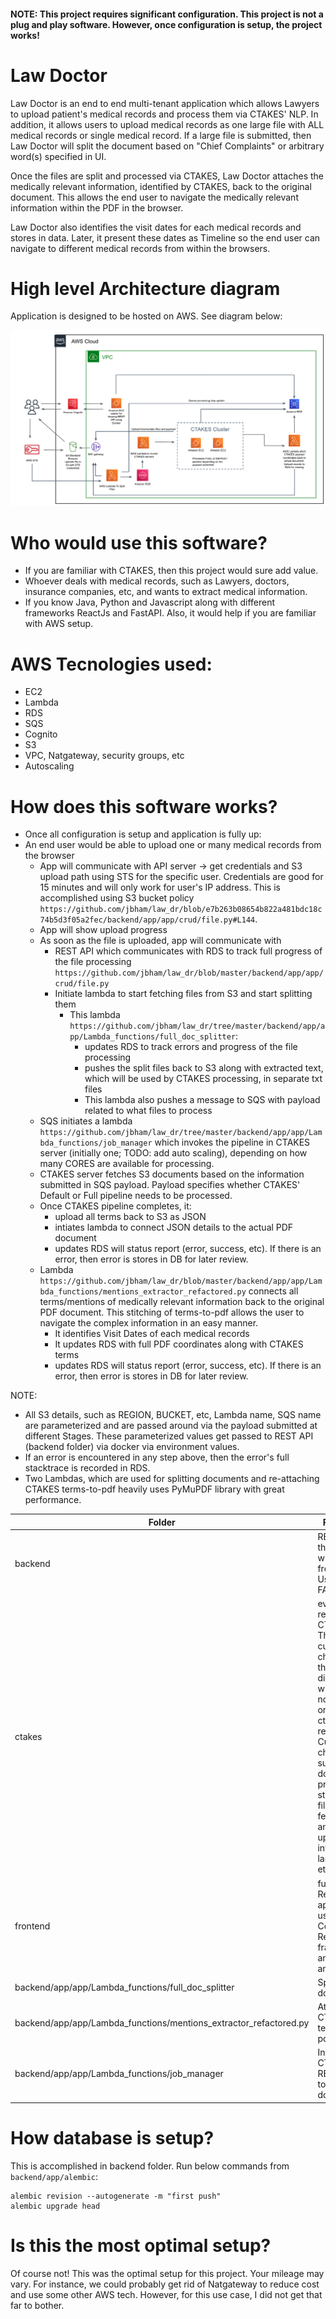 #### NOTE: This project requires significant configuration. This project is not a plug and play software. However, once configuration is setup, the project works!

# Law Doctor

Law Doctor is an end to end multi-tenant application which allows Lawyers to upload patient's medical records and process them via CTAKES' NLP. In addition, it allows users to upload medical records as one large file with ALL medical records or single medical record. If a large file is submitted, then Law Doctor will split the document based on "Chief Complaints" or arbitrary word(s) specified in UI. 

Once the files are split and processed via CTAKES, Law Doctor attaches the medically relevant information, identified by CTAKES, back to the original document. This allows the end user to navigate the medically relevant information within the PDF in the browser.

Law Doctor also identifies the visit dates for each medical records and stores in data. Later, it present these dates as Timeline so the end user can navigate to different medical records from within the browsers. 


# High level Architecture diagram

 Application is designed to be hosted on AWS. See diagram below:
 
 ![Architecture Diagram](https://github.com/jbham/law_dr/blob/master/architecture_diagram.png)
 
 # Who would use this software?
 
 * If you are familiar with CTAKES, then this project would sure add value. 
 * Whoever deals with medical records, such as Lawyers, doctors, insurance companies, etc, and wants to extract medical information.
 * If you know Java, Python and Javascript along with different frameworks ReactJs and FastAPI. Also, it would help if you are familiar with AWS setup.

# AWS Tecnologies used:

* EC2
* Lambda
* RDS
* SQS
* Cognito
* S3
* VPC, Natgateway, security groups, etc
* Autoscaling

# How does this software works?

* Once all configuration is setup and application is fully up:
* An end user would be able to upload one or many medical records from the browser
  * App will communicate with API server -> get credentials and S3 upload path using STS for the specific user. Credentials are good for 15 minutes and will only work for user's IP address. This is accomplished using S3 bucket policy ```https://github.com/jbham/law_dr/blob/e7b263b08654b822a481bdc18c74b5d3f05a2fec/backend/app/app/crud/file.py#L144```.
  * App will show upload progress
  * As soon as the file is uploaded, app will communicate with 
    * REST API which communicates with RDS to track full progress of the file processing ```https://github.com/jbham/law_dr/blob/master/backend/app/app/crud/file.py```
    * Initiate lambda to start fetching files from S3 and start splitting them
      * This lambda ```https://github.com/jbham/law_dr/tree/master/backend/app/app/Lambda_functions/full_doc_splitter```:
        * updates RDS to track errors and progress of the file processing
        * pushes the split files back to S3 along with extracted text, which will be used by CTAKES processing, in separate txt files 
        * This lambda also pushes a message to SQS with payload related to what files to process
  * SQS initiates a lambda ```https://github.com/jbham/law_dr/tree/master/backend/app/app/Lambda_functions/job_manager``` which invokes the pipeline in CTAKES server (initially one; TODO: add auto scaling), depending on how many CORES are available for processing.
  * CTAKES server fetches S3 documents based on the information submitted in SQS payload. Payload specifies whether CTAKES' Default or Full pipeline needs to be processed.
  * Once CTAKES pipeline completes, it:
    * upload all terms back to S3 as JSON
    * intiates lambda to connect JSON details to the actual PDF document
    * updates RDS will status report (error, success, etc). If there is an error, then error is stores in DB for later review.
  * Lambda ```https://github.com/jbham/law_dr/blob/master/backend/app/app/Lambda_functions/mentions_extractor_refactored.py``` connects all terms/mentions of medically relevant information back to the original PDF document. This stitching of terms-to-pdf allows the user to navigate the complex information in an easy manner.
    * It identifies Visit Dates of each medical records
    * It updates RDS with full PDF coordinates along with CTAKES terms
    * updates RDS will status report (error, success, etc). If there is an error, then error is stores in DB for later review.

NOTE: 
* All S3 details, such as REGION, BUCKET, etc, Lambda name, SQS name are parameterized and are passed around via the payload submitted at different Stages. These parameterized values get passed to REST API (backend folder) via docker via environment values.
* If an error is encountered in any step above, then the error's full stacktrace is recorded in RDS.
* Two Lambdas, which are used for splitting documents and re-attaching CTAKES terms-to-pdf heavily uses PyMuPDF library with great performance.


Folder | Purpose
------------ | -------------
backend | REST API that works with frontend. Uses FASTAPI
ctakes | everything related to CTAKES. There are custom changes in this directory which are not part of original ctakes repo. Custom changes such document processing status, S3 file fetching and uploading, invoking lambda, etc
frontend | full blown ReactJS app that uses CoreUI React framework and AWS amplify.
backend/app/app/Lambda_functions/full_doc_splitter | Splits documents
backend/app/app/Lambda_functions/mentions_extractor_refactored.py | Attaches CTAKES term-to-pdf
backend/app/app/Lambda_functions/job_manager | Invokes CTAKES REST API to process document

# How database is setup?
This is accomplished in backend folder. Run below commands from ```backend/app/alembic```:

```
alembic revision --autogenerate -m "first push"
alembic upgrade head
```

# Is this the most optimal setup?
Of course not! This was the optimal setup for this project. Your mileage may vary. For instance, we could probably get rid of Natgateway to reduce cost and use some other AWS tech. However, for this use case, I did not get that far to bother.













 
